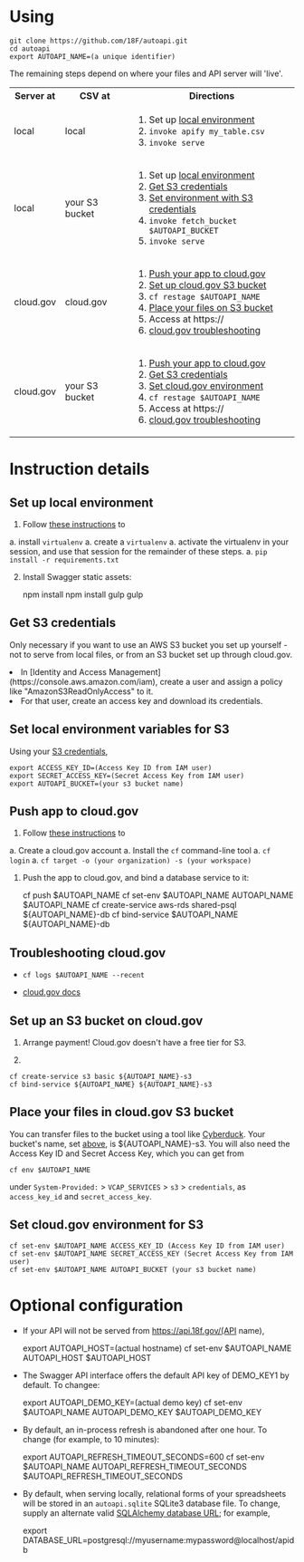 Using
=====

    git clone https://github.com/18F/autoapi.git
    cd autoapi
    export AUTOAPI_NAME=(a unique identifier)

The remaining steps depend on where
your files and API server will 'live'.

<table>
  <tr>
    <th>Server at</th>
    <th>CSV at</th>
    <th>Directions</th>
  </tr>
  <tr>
    <td>
      local
    </td>
    <td>
      local
    </td>
    <td>
      <ol>
        <li>Set up <a href="#local-environment">local environment</a></li>
        <li><code>invoke apify my_table.csv</code></li>                      
        <li><code>invoke serve</code></li>                                   
      </ol>
    </td>
  </tr>
  <tr>
    <td>
      local
    </td>
    <td>
      your S3 bucket
    </td>
    <td>
      <ol>
        <li>Set up <a href="#local-environment">local environment</a></li>
        <li><a href="#s3-credentials">Get S3 credentials</a></li>
        <li><a href="#set-local-env">Set environment with S3 credentials</a></li>
        <li><code>invoke fetch_bucket $AUTOAPI_BUCKET</code></li>
        <li><code>invoke serve</code></li>
      </ol>
    </td>
  <tr>
    <td>
      cloud.gov
    </td>
    <td>
      cloud.gov
    </td>
    <td>
      <ol>
        <li><a href="#push-cloud-gov">Push your app to cloud.gov</a></li>
        <li><a href="#cloud-s3">Set up cloud.gov S3 bucket</a></li>
        <li><code>cf restage $AUTOAPI_NAME</code></li>
        <li><a href="#fill-cloud-s3">Place your files on S3 bucket</a></li>
        <li>Access at https://</li>
        <li><a href="#cloud-troubleshoot">cloud.gov troubleshooting</a></li>
      </ol>
    </td>
  </tr>
  <tr>
    <td>
      cloud.gov
    </td>
    <td>
      your S3 bucket
    </td>
    <td>
      <ol>
        <li><a href="#push-cloud-gov">Push your app to cloud.gov</a></li>
        <li><a href="#s3-credentials">Get S3 credentials</a></li>
        <li><a href="#set-cloud-env">Set cloud.gov environment</a></li>
        <li><code>cf restage $AUTOAPI_NAME</code></li>
        <li>Access at https://</li>
        <li><a href="#cloud-troubleshoot">cloud.gov troubleshooting</a></li>
      </ol>
    </td>
  </tr>
</table>

Instruction details
===================

<div id="python-environment"></div>

Set up local environment
------------------------

1. Follow [these instructions]() to

  a. install `virtualenv`
  a. create a `virtualenv`
  a. activate the virtualenv in your session, and use that session for the remainder of these steps.
  a. `pip install -r requirements.txt`

2. Install Swagger static assets:

    npm install
    npm install gulp
    gulp

<div id="s3-credentials"></div>

Get S3 credentials
------------------

Only necessary if you want to use an AWS S3 bucket you set up yourself -
not to serve from local files, or from an S3 bucket set up through
cloud.gov.

  <li>In [Identity and Access Management](https://console.aws.amazon.com/iam),
create a user and assign a policy like "AmazonS3ReadOnlyAccess" to it.

  <li>For that user, create an access key and download its credentials.

<div id="set-local-env"></div>

Set local environment variables for S3
--------------------------------------

Using your [S3 credentials](#s3-credentials),

    export ACCESS_KEY_ID=(Access Key ID from IAM user)
    export SECRET_ACCESS_KEY=(Secret Access Key from IAM user)
    export AUTOAPI_BUCKET=(your s3 bucket name)

<div id="push-cloud-gov"></div>

Push app to cloud.gov
---------------------

1. Follow [these instructions](https://docs.cloud.gov/getting-started/accounts/) to

  a. Create a cloud.gov account
  a. Install the `cf` command-line tool
  a. `cf login`
  a. `cf target -o (your organization) -s (your workspace)`

1. Push the app to cloud.gov, and bind a database service to it:

    cf push $AUTOAPI_NAME
    cf set-env $AUTOAPI_NAME AUTOAPI_NAME $AUTOAPI_NAME
    cf create-service aws-rds shared-psql ${AUTOAPI_NAME}-db
    cf bind-service $AUTOAPI_NAME ${AUTOAPI_NAME}-db

<div id="cloud-troubleshoot"></div>

Troubleshooting cloud.gov
-------------------------

- `cf logs $AUTOAPI_NAME --recent`

- [cloud.gov docs](https://docs.cloud.gov/)

<div id="cloud-s3"></div>

Set up an S3 bucket on cloud.gov
--------------------------------

1. Arrange payment!  Cloud.gov doesn't have a free tier for S3.

1.

    cf create-service s3 basic ${AUTOAPI_NAME}-s3
    cf bind-service ${AUTOAPI_NAME} ${AUTOAPI_NAME}-s3

<div id="fill-cloud-s3"></div>

Place your files in cloud.gov S3 bucket
---------------------------------------

You can transfer files to the bucket using a tool
like [Cyberduck](https://cyberduck.io/).  Your
bucket's name, set [above](#cloud-s3),
is ${AUTOAPI_NAME}-s3.
You will also need the Access Key ID and Secret Access Key,
which you can get from

    cf env $AUTOAPI_NAME

under `System-Provided:` \>
`VCAP_SERVICES` \> `s3` \> `credentials`, as `access_key_id`
and `secret_access_key`.

<div id="set-cloud-env"></div>

Set cloud.gov environment for S3
--------------------------------

    cf set-env $AUTOAPI_NAME ACCESS_KEY_ID (Access Key ID from IAM user)
    cf set-env $AUTOAPI_NAME SECRET_ACCESS_KEY (Secret Access Key from IAM user)
    cf set-env $AUTOAPI_NAME AUTOAPI_BUCKET (your s3 bucket name)

Optional configuration
======================

- If your API will not be served from https://api.18f.gov/(API name),

    export AUTOAPI_HOST=(actual hostname)
    cf set-env $AUTOAPI_NAME AUTOAPI_HOST $AUTOAPI_HOST

- The Swagger API interface offers the default API key of DEMO_KEY1 by default.  To changee:

    export AUTOAPI_DEMO_KEY=(actual demo key)
    cf set-env $AUTOAPI_NAME AUTOAPI_DEMO_KEY $AUTOAPI_DEMO_KEY

- By default, an in-process refresh is abandoned after one hour.  To change (for example, to 10 minutes):

    export AUTOAPI_REFRESH_TIMEOUT_SECONDS=600
    cf set-env $AUTOAPI_NAME AUTOAPI_REFRESH_TIMEOUT_SECONDS $AUTOAPI_REFRESH_TIMEOUT_SECONDS

- By default, when serving locally, relational forms of your spreadsheets will be stored in an
`autoapi.sqlite` SQLite3 database file.  To change, supply an alternate valid [SQLAlchemy database URL](http://docs.sqlalchemy.org/en/rel_1_0/core/engines.html); for example,

    export DATABASE_URL=postgresql://myusername:mypassword@localhost/apidb
